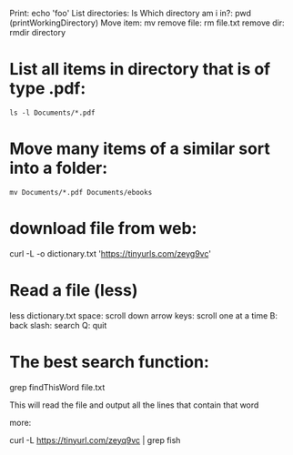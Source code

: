 Print: echo 'foo'
List directories: ls
Which directory am i in?: pwd (printWorkingDirectory)
Move item: mv
remove file: rm file.txt
remove dir: rmdir directory



# List all items in directory that is of type .pdf:

`ls -l Documents/*.pdf`

# Move many items of a similar sort into a folder:

`mv Documents/*.pdf Documents/ebooks`

# download file from web:

curl -L -o dictionary.txt 'https://tinyurls.com/zeyg9vc'


# Read a file (less)

less dictionary.txt
space: scroll down
arrow keys: scroll one at a time
B: back
slash: search
Q: quit

# The best search function:

grep findThisWord file.txt

This will read the file and output all the lines that contain that word

more:

curl -L https://tinyurl.com/zeyq9vc | grep fish
